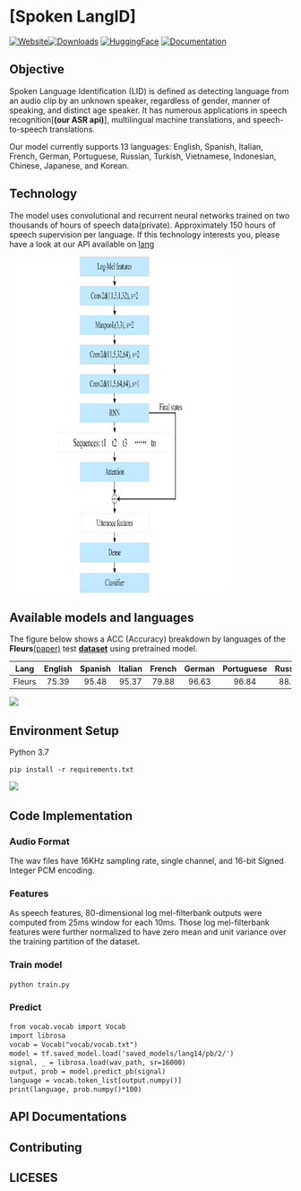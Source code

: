 # [Spoken LangID]
[![Website](https://github.com/google/uis-rnn/workflows/Python%20application/badge.svg)](https://zeemo.ai/)[![Downloads](https://pepy.tech/badge/uisrnn)](https://pepy.tech/project/uisrnn) [![HuggingFace](https://codecov.io/gh/google/uis-rnn/branch/master/graph/badge.svg)](https://codecov.io/gh/google/uis-rnn) [![Documentation](https://img.shields.io/badge/api-documentation-blue.svg)](https://google.github.io/uis-rnn)
## Objective 
Spoken Language Identification (LID) is defined as detecting language from an audio clip by an unknown speaker, regardless of gender, manner of speaking, and distinct age speaker. It has numerous applications in speech recognition[**(our ASR api)**], multilingual machine translations, and speech-to-speech translations. 

Our model currently supports 13 languages: English, Spanish, Italian, French, German, Portuguese, Russian, Turkish, Vietnamese, Indonesian, Chinese, Japanese, and Korean.

## Technology
The model uses convolutional and recurrent neural networks trained on two thousands of hours of speech data(private). Approximately 150 hours of speech supervision per language.
If this technology interests you, please have a look at our API available on [lang]()

<img width='400' height='600' src='https://github.com/zhong-ying-china/Multi-Spoken-language-recognition/blob/main/network.jpg'><br/>


## Available models and languages
 The figure below shows a ACC (Accuracy) breakdown by languages of the **Fleurs**[(paper)](https://arxiv.org/pdf/2205.12446.pdf) test [**dataset**](https://www.tensorflow.org/datasets/catalog/xtreme_s#xtreme_sfleurstr_tr) using pretrained model.
 
|Lang|English|Spanish|Italian|French|German|Portuguese|Russian|Turkish|Vietnamese|Indonesian|Chinese|Japanese|Korean|
|:--:|:--:|:--:|:--:|:--:|:--:|:--:|:--:|:--:|:--:|:--:|:--:|:--:|:--:|
|Fleurs|75.39| 95.48|95.37|79.88|96.63|96.84|88.77|86.54|99.07|90.83|91.32|68.31|92.67|

![](https://github.com/zhong-ying-china/Multi-Spoken-language-recognition/blob/main/fleurs.jpg)
     
## Environment Setup
Python 3.7
```
pip install -r requirements.txt
```
<img src='readme_images/fleurs.jpg'>

## Code Implementation
### **Audio Format** 
The wav files have 16KHz sampling rate, single channel, and 16-bit Signed Integer PCM encoding.

### **Features** 
As speech features, 80-dimensional log mel-filterbank outputs were computed from 25ms window for each 10ms. Those log mel-filterbank features were further normalized to have zero mean and unit variance over the training partition of the dataset.

### **Train model**

```
python train.py
```
### **Predict**
```
from vocab.vocab import Vocab
import librosa
vocab = Vocab("vocab/vocab.txt")
model = tf.saved_model.load('saved_models/lang14/pb/2/')
signal, _ = librosa.load(wav_path, sr=16000)
output, prob = model.predict_pb(signal)
language = vocab.token_list[output.numpy()]
print(language, prob.numpy()*100)

```


## API Documentations


## Contributing


## LICESES
